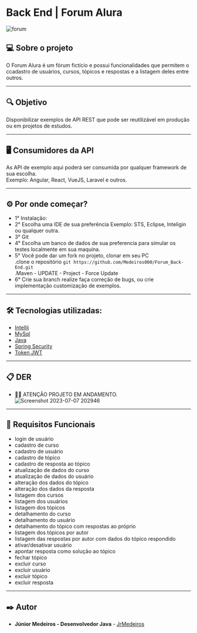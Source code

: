 # Back End | Forum Alura

![forum](https://github.com/Medeiros000/Forum_Back-End/assets/98979459/cce02ede-c56f-44ef-9ade-c77a337ccee3)

## 💻 Sobre o projeto
O Forum Alura é um fórum fictício e possui funcionalidades que permitem o ccadastro de usuários, cursos, tópicos e respostas e a listagem deles entre outros.

---
## 🔍 Objetivo
Disponibilizar exemplos de API REST que pode ser reutilizável em produção ou em projetos de estudos.<br />

---
## 🖥️ Consumidores da API
As API de exemplo aqui poderá ser consumida por qualquer framework de sua escolha.<br />
Exemplo: Angular, React, VueJS, Laravel e outros.

---
## ⚙️ Por onde começar?
* 1° Instalação: <br />
* 2° Escolha uma IDE de sua preferência Exemplo: STS, Eclipse, Inteligin ou qualquer outra.<br />
* 3° Git<br />
* 4° Escolha um banco de dados de sua preferencia para simular os testes localmente em sua maquina.<br />
* 5°  Você pode dar um fork no projeto, clonar em seu PC <br />
 .clone o repositório `git https://github.com/Medeiros000/Forum_Back-End.git` <br />
 .Maven - UPDATE - Project - Force Update <br />
* 6° Crie sua branch realize faça correção de bugs, ou crie implementação customização de exemplos.<br />

---
## 🛠️ Tecnologias utilizadas:

- [Intellij](https://www.jetbrains.com/pt-br/idea/)
- [MySql](https://www.mysql.com/)
- [Java](https://www.java.com/pt-BR/)
- [Spring Security](https://start.spring.io/)
- [Token JWT](https://jwt.io/)

---
## 📋 DER <br />
* 🚨🚨 ATENÇÃO PROJETO EM ANDAMENTO.![Screenshot 2023-07-07 202946](https://github.com/Medeiros000/Forum_Back-End/assets/98979459/7232b2fe-8775-483a-bdf8-ed237d50396a)

---
## 🧾 Requisitos Funcionais
* login de usuário
* cadastro de curso
* cadastro de usuário
* cadastro de tópico
* cadastro de resposta ao tópico
* atualização de dados do curso
* atualização de dados do usuário
* alteração dos dados do tópico
* alteração dos dados da resposta
* listagem dos cursos
* listagem dos usuários
* listagem dos tópicos
* detalhamento do curso
* detalhamento do usuário
* detalhamento do tópico com respostas ao próprio
* listagem dos tópicos por autor
* listagem das respostas por autor com dados do tópico respondido
* ativar/desativar usuário
* apontar resposta como solução ao tópico
* fechar tópico
* excluir curso
* excluir usuário
* excluir tópico
* excluir resposta

---
## ✒️ Autor

* **Júnior Medeiros - Desenvolvedor Java** - [JrMedeiros](https://github.com/Medeiros000)
